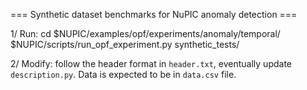=== Synthetic dataset benchmarks for NuPIC anomaly detection ===

1/ Run:
cd $NUPIC/examples/opf/experiments/anomaly/temporal/
$NUPIC/scripts/run_opf_experiment.py synthetic_tests/

2/ Modify:
follow the header format in `header.txt`, eventually update `description.py`. Data is expected to be in 
`data.csv` file. 

